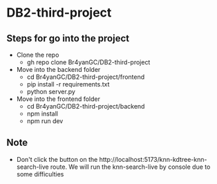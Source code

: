 # DB2-third-project

## Steps for go into the project
- Clone the repo
  - gh repo clone Br4yanGC/DB2-third-project
- Move into the backend folder
  - cd Br4yanGC/DB2-third-project/frontend   
  - pip install -r requirements.txt
  - python server.py
- Move into the frontend folder
  - cd Br4yanGC/DB2-third-project/backend
  - npm install
  - npm run dev


## Note
- Don't click the button on the http://localhost:5173/knn-kdtree-knn-search-live route. We will run the knn-search-live by console due to some difficulties

